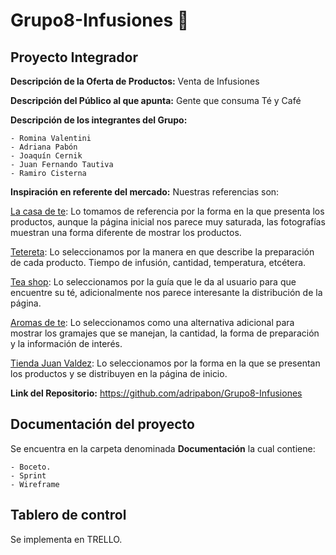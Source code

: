 # Grupo8-Infusiones :mate:
## Proyecto Integrador

**Descripción de la Oferta de Productos:** Venta de Infusiones

**Descripción del Público al que apunta:** Gente que consuma Té y Café

**Descripción de los integrantes del Grupo:**
```
- Romina Valentini
- Adriana Pabón
- Joaquín Cernik
- Juan Fernando Tautiva
- Ramiro Cisterna
```

**Inspiración en referente del mercado:** Nuestras referencias son:

[La casa de te](https://www.lacasadete.es/): Lo tomamos de referencia por la forma en la que presenta los productos, aunque la página inicial nos parece muy saturada, las fotografías muestran una forma diferente de mostrar los productos.

[Tetereta](https://tetereta.com/comprar-infusiones/sin-teina-cafeina/cereza-banana/): Lo seleccionamos por la manera en que describe la preparación de cada producto. Tiempo de infusión, cantidad, temperatura, etcétera.

[Tea shop](https://www.teashop.com/): Lo seleccionamos por la guía que le da al usuario para que encuentre su té, adicionalmente nos parece interesante la distribución de la página.

[Aromas de te](https://www.aromasdete.com/infusiones-frutales/happy-fruit): Lo seleccionamos como una alternativa adicional para mostrar los gramajes que se manejan, la cantidad, la forma de preparación y la información de interés.

[Tienda Juan Valdez](https://www.tiendajuanvaldez.com/ ): Lo seleccionamos por la forma en la que se presentan los productos y se distribuyen en la página de inicio.


**Link del Repositorio:** https://github.com/adripabon/Grupo8-Infusiones

## Documentación del proyecto
Se encuentra en la carpeta denominada **Documentación** la cual contiene:
```
- Boceto.
- Sprint
- Wireframe
```

## Tablero de control
Se implementa en TRELLO.
